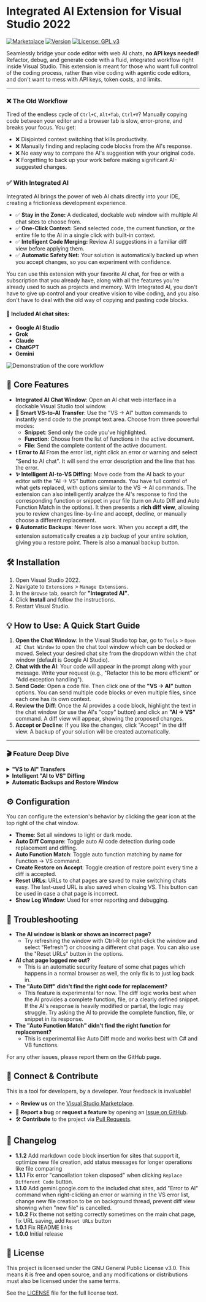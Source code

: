 # Integrated AI Extension for Visual Studio 2022

[![Marketplace](https://img.shields.io/visual-studio-marketplace/v/Kyle-Grubbs.integrated-ai?style=flat&label=VS%20Marketplace&color=5C2D91)](https://marketplace.visualstudio.com/items?itemName=Kyle-Grubbs.integrated-ai)
[![Version](https://img.shields.io/visual-studio-marketplace/i/Kyle-Grubbs.integrated-ai?style=flat&label=Installs)](https://marketplace.visualstudio.com/items?itemName=Kyle-Grubbs.integrated-ai)
[![License: GPL v3](https://img.shields.io/badge/License-GPLv3-blue.svg?style=flat)](https://www.gnu.org/licenses/gpl-3.0)

Seamlessly bridge your code editor with web AI chats, **no API keys needed!** Refactor, debug, and generate code with a fluid, integrated workflow right inside Visual Studio. This extension is meant for those who want full control of the coding process, rather than vibe coding with agentic code editors, and don't want to mess with API keys, token costs, and limits. 

---

### ❌ The Old Workflow

Tired of the endless cycle of `Ctrl+C`, `Alt+Tab`, `Ctrl+V`? Manually copying code between your editor and a browser tab is slow, error-prone, and breaks your focus. You get:

- ❌ Disjointed context switching that kills productivity.
- ❌ Manually finding and replacing code blocks from the AI's response.
- ❌ No easy way to compare the AI's suggestion with your original code.
- ❌ Forgetting to back up your work before making significant AI-suggested changes.

### ✅ With Integrated AI

Integrated AI brings the power of web AI chats directly into your IDE, creating a frictionless development experience.

- ✅ **Stay in the Zone:** A dedicated, dockable web window with multiple AI chat sites to choose from.
- ✅ **One-Click Context:** Send selected code, the current function, or the entire file to the AI in a single click with built-in context.
- ✅ **Intelligent Code Merging:** Review AI suggestions in a familiar diff view before applying them.
- ✅ **Automatic Safety Net:** Your solution is automatically backed up when you accept changes, so you can experiment with confidence.

You can use this extension with your favorite AI chat, for free or with a subscription that you already have, along with all the features you're already used to such as projects and memory. With Integrated AI, you don't have to give up control and your creative vision to vibe coding, and you also don't have to deal with the old way of copying and pasting code blocks.

#### 🤖 Included AI chat sites:

- **Google AI Studio**
- **Grok**
- **Claude**
- **ChatGPT**
- **Gemini**

![Demonstration of the core workflow](https://github.com/KyleG-Mitutoyo/Integrated-AI-Extension/blob/main/assets/main%20demo.gif?raw=true)

## 🚀 Core Features

- **Integrated AI Chat Window**: Open an AI chat web interface in a dockable Visual Studio tool window.
- **🎯 Smart VS-to-AI Transfer**: Use the "VS -> AI" button commands to instantly send code to the prompt text area. Choose from three powerful modes:
  - **Snippet**: Send only the code you've highlighted.
  - **Function**: Choose from the list of functions in the active document.
  - **File**: Send the complete content of the active document.
- **❗ Error to AI** From the error list, right click an error or warning and select "Send to AI chat". It will send the error description and the line that has the error.
- **✨ Intelligent AI-to-VS Diffing**: Move code from the AI back to your editor with the "AI -> VS" button commands. You have full control of what gets replaced, with options similar to the VS -> AI commands. The extension can also intelligently analyze the AI's response to find the corresponding function or snippet in your file (turn on Auto Diff and Auto Function Match in the options). It then presents a **rich diff view**, allowing you to review changes line-by-line and accept, decline, or manually choose a different replacement. 
- **🔒 Automatic Backups**: Never lose work. When you accept a diff, the extension automatically creates a zip backup of your entire solution, giving you a restore point. There is also a manual backup button.

## 🛠️ Installation

1.  Open Visual Studio 2022.
2.  Navigate to `Extensions` > `Manage Extensions`.
3.  In the `Browse` tab, search for **"Integrated AI"**.
4.  Click **Install** and follow the instructions.
5.  Restart Visual Studio.

## 💡 How to Use: A Quick Start Guide

1.  **Open the Chat Window**: In the Visual Studio top bar, go to `Tools` > `Open AI Chat Window` to open the chat tool window which can be docked or moved. Select your desired chat site from the dropdown within the chat window (default is Google AI Studio).
2.  **Chat with the AI**: Your code will appear in the prompt along with your message. Write your request (e.g., "Refactor this to be more efficient" or "Add exception handling").
3.  **Send Code**: Open a code file. Then click one of the **"VS -> AI"** button options. You can send multiple code blocks or even multiple files, since each one has its own context.
4.  **Review the Diff**: Once the AI provides a code block, highlight the text in the chat window (or use the AI's "copy" button) and click an **"AI -> VS"** command. A diff view will appear, showing the proposed changes.
5.  **Accept or Decline**: If you like the changes, click "Accept" in the diff view. A backup of your solution will be created automatically.

---

### 🎬 Feature Deep Dive

<details>
<summary><b>"VS to AI" Transfers</b></summary>

Code is sent to the AI chat with the "-> AI" button commands. Code blocks get a context header so the AI knows useful info such as filepath and type. Using "Function -> AI" opens a selection window with the functions in the active document, as seen in the main demo.

Note: The function commands only work with files that are native to Visual Studio, such as C#, VB, C++, and F#. Files such as XAML and Javascript will still work with snippets and full file transfers.

_![VS to AI commands](https://raw.githubusercontent.com/KyleG-Mitutoyo/Integrated-AI-Extension/refs/heads/main/assets/To%20AI%20commands.png)_

_![Snippet in the prompt area](https://raw.githubusercontent.com/KyleG-Mitutoyo/Integrated-AI-Extension/refs/heads/main/assets/snippet.png)_

_![Function in the prompt area](https://raw.githubusercontent.com/KyleG-Mitutoyo/Integrated-AI-Extension/refs/heads/main/assets/function.png)_

You can send errors or warnings from the VS error list by right-clicking on one and selecting "Send to AI chat". It will paste the error description, line number, and contents of the line into the prompt. It will also navigate to that error in your code, even if a file is closed.

_![Send Error to AI](https://raw.githubusercontent.com/KyleG-Mitutoyo/Integrated-AI-Extension/refs/heads/main/assets/error.png)_

_![Error in the prompt area](https://raw.githubusercontent.com/KyleG-Mitutoyo/Integrated-AI-Extension/refs/heads/main/assets/error%20prompt.png)_

</details>

<details>
<summary><b>Intelligent "AI to VS" Diffing</b></summary>

The "-> VS" commands are used to send highlighted or copied code from the AI chat to your editor. First it will check for highlighted text within the chat window, and if nothing is highlighted it will use whatever is in the clipboard. The code is merged into your existing file automatically, showing a diff view before applying changes. If a different code block to replace is needed, you can use the "Replace Different Code" button. There is also a new file option that will create one with the AI code and add it to the project.

If "Auto Diff" in the options is turned on, you don't even need to use button commands! This only woks with the artifact copy buttons. This is turned off by default. It works best with C# and VB code.

For the "Function -> VS" command, auto matching attempts to find the function to replace by name, or adds it below the last existing function as a new function. This can also be toggled in the options.

_![Replace Different Code window](https://raw.githubusercontent.com/KyleG-Mitutoyo/Integrated-AI-Extension/refs/heads/main/assets/choose%20code.png)_

</details>

<details>
<summary><b>Automatic Backups and Restore Window</b></summary>

After accepting a diff, a backup is created of the previous solution state (this can be disabled in the options). The AI code that was used for that diff and the chat page is also saved to allow for easy searching later.

For restores a separate window opens with different options. There is a list of restores showing the AI code used right after that restore point. If you highlight some AI code in the chat window, the restore window will open to that restore point if it exists. You can also use "Go To Chat" to navigate there. Compare will show multiple diff views with each changed file, and you can use that restore or close the diff views from there.

_![Restore Window](https://raw.githubusercontent.com/KyleG-Mitutoyo/Integrated-AI-Extension/refs/heads/main/assets/restore%20window.png)_

_![Restore Window Compare](https://github.com/KyleG-Mitutoyo/Integrated-AI-Extension/blob/main/assets/compare.gif?raw=true)_

</details>

## ⚙️ Configuration

You can configure the extension's behavior by clicking the gear icon at the top right of the chat window.

- **Theme**: Set all windows to light or dark mode.
- **Auto Diff Compare**: Toggle auto AI code detection during code replacement and diffing.
- **Auto Function Match**: Toggle auto function matching by name for Function -> VS command.
- **Create Restore on Accept**: Toggle creation of restore point every time a diff is accepted.
- **Reset URLs**: URLs to chat pages are saved to make switching chats easy. The last-used URL is also saved when closing VS. This button can be used in case a chat page is incorrect.
- **Show Log Window**: Used for error reporting and debugging.

## 🚨 Troubleshooting

-   **The AI window is blank or shows an incorrect page?**
    -   Try refreshing the window with Ctrl-R (or right-click the window and select "Refresh") or choosing a different chat page. You can also use the "Reset URLs" button in the options.
-   **AI chat page logged me out?**
    -   This is an automatic security feature of some chat pages which happens in a normal browser as well, the only fix is to just log back in.
-   **The "Auto Diff" didn't find the right code for replacement?**
    -   This feature is experimental for now. The diff logic works best when the AI provides a complete function, file, or a clearly defined snippet. If the AI's response is heavily modified or partial, the logic may struggle. Try asking the AI to provide the complete function, file, or snippet in its response.
-   **The "Auto Function Match" didn't find the right function for replacement?**
    -   This is experimental like Auto Diff mode and works best with C# and VB functions.

For any other issues, please report them on the GitHub page.

## 🤝 Connect & Contribute

This is a tool for developers, by a developer. Your feedback is invaluable!

-   ⭐ **Review us** on the [Visual Studio Marketplace](https://marketplace.visualstudio.com/items?itemName=Kyle-Grubbs.integrated-ai&ssr=false#review-details).
-   🐞 **Report a bug** or **request a feature** by opening an [Issue on GitHub](https://github.com/KyleG-Mitutoyo/Integrated-AI-Extension/issues).
-   🛠️ **Contribute** to the project via [Pull Requests](https://github.com/KyleG-Mitutoyo/Integrated-AI-Extension/pulls).

## 📝 Changelog

- **1.1.2** Add markdown code block insertion for sites that support it, optimize new file creation, add status messages for longer operations like file comparing
- **1.1.1** Fix error "cancellation token disposed" when clicking `Replace Different Code` button.
- **1.1.0** Add gemini.google.com to the included chat sites, add "Error to AI" command when right-clicking an error or warning in the VS error list, change new file creation to be on background thread, prevent diff view showing when "new file" is cancelled.
- **1.0.2** Fix theme not setting correctly sometimes on the main chat page, fix URL saving, add `Reset URLs` button
- **1.0.1** Fix README links
- **1.0.0** Initial release

## 📄 License

This project is licensed under the GNU General Public License v3.0. This means it is free and open source, and any modifications or distributions must also be licensed under the same terms.

See the [LICENSE](https://raw.githubusercontent.com/KyleG-Mitutoyo/Integrated-AI-Extension/refs/heads/main/LICENSE) file for the full license text.